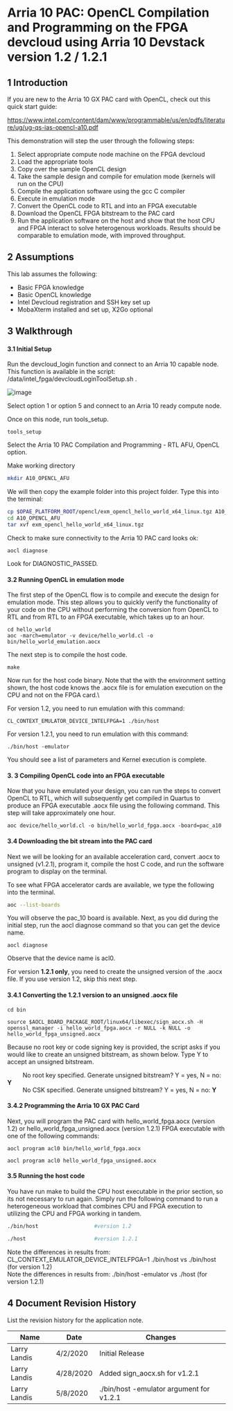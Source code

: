 

# Arria 10 PAC: OpenCL Compilation and Programming on the FPGA devcloud using Arria 10 Devstack version 1.2 / 1.2.1

 

## 1       Introduction

If you are new to the Arria 10 GX PAC card with OpenCL, check out this quick start guide:

https://www.intel.com/content/dam/www/programmable/us/en/pdfs/literature/ug/ug-qs-ias-opencl-a10.pdf

This demonstration will step the user through the following steps:

1. Select appropriate compute node machine on the FPGA devcloud
2. Load the appropriate tools
3. Copy over the sample OpenCL design
4. Take the sample design and compile for emulation mode (kernels will run on the CPU)
5. Compile the application software using the gcc C compiler
6. Execute in emulation mode
7. Convert the OpenCL code to RTL and into an FPGA executable 
8. Download the OpenCL FPGA bitstream to the PAC card
9. Run the application software on the host and show that the host CPU  and FPGA interact to solve heterogenous workloads. Results should be comparable to emulation mode, with improved throughput.



## 2       Assumptions

This lab assumes the following:

- Basic FPGA knowledge
- Basic OpenCL knowledge
- Intel Devcloud registration and SSH key set up
- MobaXterm installed and set up, X2Go optional



## 3       Walkthrough

#### 3.1            Initial Setup

Run the devcloud_login function and connect to an Arria 10 capable node. This function is available in the script: /data/intel_fpga/devcloudLoginToolSetup.sh .

![image](https://user-images.githubusercontent.com/22804500/78613373-8d1d0f80-7820-11ea-80a0-6cc3194ded2d.png)

Select option 1 or option 5 and connect to an Arria 10 ready compute node.

Once on this node, run tools_setup. 

```
tools_setup
```

Select the Arria 10 PAC Compilation and Programming - RTL AFU, OpenCL option.

Make working directory

```bash
mkdir A10_OPENCL_AFU
```

We will then copy the example folder into this project folder. Type this into the terminal:

```bash
cp $OPAE_PLATFORM_ROOT/opencl/exm_opencl_hello_world_x64_linux.tgz A10_OPENCL_AFU
cd A10_OPENCL_AFU
tar xvf exm_opencl_hello_world_x64_linux.tgz
```

Check to make sure connectivity to the Arria 10 PAC card looks ok:

```
aocl diagnose
```

Look for DIAGNOSTIC_PASSED.

#### 3.2 Running OpenCL in emulation mode

The first step of the OpenCL flow is to compile and execute the design for emulation mode. This step allows you to quickly verify the functionality of your code on the CPU without performing the conversion from OpenCL to RTL and from RTL to an FPGA executable, which takes up to an hour.

```
cd hello_world
aoc -march=emulator -v device/hello_world.cl -o bin/hello_world_emulation.aocx
```

The next step is to compile the host code. 

```
make
```

Now run for the host code binary. Note that the with the environment setting shown, the host code knows the .aocx file is for emulation execution on the CPU and not on the FPGA card.\

For version 1.2, you need to run emulation with this command:

```
CL_CONTEXT_EMULATOR_DEVICE_INTELFPGA=1 ./bin/host
```

For version 1.2.1, you need to run emulation with this command:

```
./bin/host -emulator
```

You should see a list of parameters and Kernel execution is complete.

#### 3. 3 Compiling OpenCL code into an FPGA executable

Now that you have emulated your design, you can run the steps to convert OpenCL to RTL, which will subsequently get compiled in Quartus to produce an FPGA executable .aocx file using the following command. This step will take approximately one hour.

```
aoc device/hello_world.cl -o bin/hello_world_fpga.aocx -board=pac_a10
```

#### 3.4 Downloading the bit stream into the PAC card

Next we will be looking for an available acceleration card, convert .aocx to unsigned (v1.2.1), program it, compile the host C code, and run the software program to display on the terminal.

To see what FPGA accelerator cards are available, we type the following into the terminal. 

```bash
aoc --list-boards
```

You will observe the pac_10 board is available. Next, as you did during the initial step, run the aocl diagnose command so that you can get the device name.

```
aocl diagnose
```

Observe that the device name is acl0.

For version **1.2.1 only**, you need to create the unsigned version of the .aocx file. If you use version 1.2, skip this next step.

#### 3.4.1 Converting the 1.2.1 version to an unsigned .aocx file

```
cd bin
```

```
source $AOCL_BOARD_PACKAGE_ROOT/linux64/libexec/sign_aocx.sh -H openssl_manager -i hello_world_fpga.aocx -r NULL -k NULL -o hello_world_fpga_unsigned.aocx
```

Because no root key or code signing key is provided, the script asks if you would like to create an unsigned bitstream, as shown below. Type Y to accept an unsigned bitstream.

&nbsp;&nbsp;&nbsp;&nbsp;&nbsp;&nbsp;&nbsp;&nbsp;&nbsp;No root key specified.  Generate unsigned bitstream? Y = yes, N = no: **Y**\
&nbsp;&nbsp;&nbsp;&nbsp;&nbsp;&nbsp;&nbsp;&nbsp;&nbsp;No CSK specified.  Generate unsigned bitstream? Y = yes, N = no: **Y**

#### 3.4.2 Programming the Arria 10 GX PAC Card

Next, you will program the PAC card with hello_world_fpga.aocx (version 1.2) or hello_world_fpga_unsigned.aocx (version 1.2.1) FPGA executable with one of the following commands:

```
aocl program acl0 bin/hello_world_fpga.aocx
```

```
aocl program acl0 hello_world_fpga_unsigned.aocx
```

#### 3.5 Running the host code 

You have run make to build the CPU host executable in the prior section, so its not necessary to run again. Simply run the following command to run a heterogeneous workload that combines CPU and FPGA execution to utilizing the CPU and FPGA working in tandem.

```bash
./bin/host					#version 1.2
```

```bash
./host						#version 1.2.1
```

Note the differences in results from: CL_CONTEXT_EMULATOR_DEVICE_INTELFPGA=1 ./bin/host vs ./bin/host (for version 1.2)\
Note the differences in results from: ./bin/host -emulator vs ./host (for version 1.2.1)

## 4       Document Revision History

List the revision history for the application note.

| Name         | Date      | Changes                                  |
| ------------ | --------- | ---------------------------------------- |
| Larry Landis | 4/2/2020  | Initial Release                          |
| Larry Landis | 4/28/2020 | Added sign_aocx.sh for v1.2.1            |
| Larry Landis | 5/8/2020  | ./bin/host -emulator argument for v1.2.1 |



 
